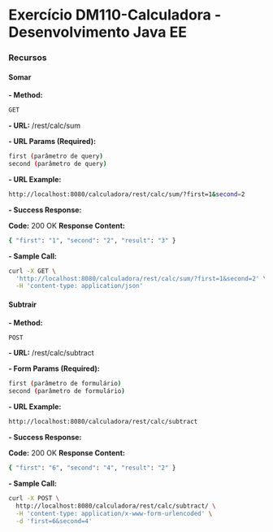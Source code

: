 # Exercício DM110-Calculadora - Desenvolvimento Java EE

### Recursos
#### Somar

**- Method:**
```sh
GET
```

**- URL:**
<context-root>/rest/calc/sum

**- URL Params (Required):**
```sh
first (parâmetro de query)
second (parâmetro de query)
```

**- URL Example:**
```sh
http://localhost:8080/calculadora/rest/calc/sum/?first=1&second=2
```

**- Success Response:**

**Code:** 200 OK
**Response Content:**
```sh
{ "first": "1", "second": "2", "result": "3" }
```

**- Sample Call:**
```sh
curl -X GET \
  'http://localhost:8080/calculadora/rest/calc/sum/?first=1&second=2' \
  -H 'content-type: application/json'
```

#### Subtrair

**- Method:**
```sh
POST
```

**- URL:**
<context-root>/rest/calc/subtract

**- Form Params (Required):**
```sh
first (parâmetro de formulário)
second (parâmetro de formulário)
```

**- URL Example:**
```sh
http://localhost:8080/calculadora/rest/calc/subtract
```

**- Success Response:**

**Code:** 200 OK
**Response Content:**
```sh
{ "first": "6", "second": "4", "result": "2" }
```

**- Sample Call:**
```sh
curl -X POST \
  http://localhost:8080/calculadora/rest/calc/subtract/ \
  -H 'content-type: application/x-www-form-urlencoded' \
  -d 'first=6&second=4'
```
